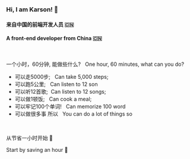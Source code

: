### Hi, I am Karson! 👋

#### 来自中国的前端开发人员 🇨🇳
#### A front-end developer from China 🇨🇳

  &nbsp;
  &nbsp; 

一个小时，60分钟, 能做些什么? &nbsp; One hour, 60 minutes, what can you do?

- 可以走5000步; &nbsp; Can take 5,000 steps;
- 可以跑5公里; &nbsp; Can listen to 12 son
- 可以听12首歌; &nbsp;Can listen to 12 songs;
- 可以做1顿饭; &nbsp; Can cook a meal;
- 可以牢记100个单词! &nbsp; Can memorize 100 word
- 可以做很多事 所以 &nbsp; You can do a lot of things so

&nbsp; 

   从节省一小时开始 💪

   Start by saving an hour 💪

<!--
**vitekarson/vitekarson** is a ✨ _special_ ✨ repository because its `README.md` (this file) appears on your GitHub profile.

Here are some ideas to get you started:

- 🔭 I’m currently working on ...
- 🌱 I’m currently learning ...
- 👯 I’m looking to collaborate on ...
- 🤔 I’m looking for help with ...
- 💬 Ask me about ...
- 📫 How to reach me: ...
- 😄 Pronouns: ...
- ⚡ Fun fact: ...
-->
